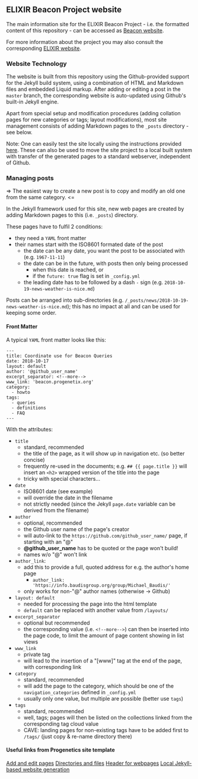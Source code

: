 ## ELIXIR Beacon Project website

The main information site for the ELIXIR Beacon Project - i.e. the formatted content of this repository - can be accessed as [Beacon website](http://beacon-project.io/).

For more information about the project you may also consult the corresponding [ELIXIR website](https://www.elixir-europe.org/about-us/implementation-studies/beacons).

### Website Technology

The website is built from this repository using the Github-provided support for the Jekyll build system, using a combination of HTML and Markdown files and embedded Liquid markup. After adding or editing a post in the `master` branch, the corresponding website is auto-updated using Github's built-in Jekyll engine.

Apart from special setup and modification procedures (adding collation pages for new categories or tags; layout modifications), most site management consists of adding Markdown pages to the `_posts` directory - see below.

Note: One can easily test the site locally using the instructions provided [here](https://info.baudisgroup.org/howto/jekyllinstructions/). These can also be used to move the site project to a local built system with transfer of the generated pages to a standard webserver, independent of Github.

### Managing posts

=> The easiest way to create a new post is to copy and modify an old one from the same category. <=

In the Jekyll framework used for this site, new web pages are created by adding Markdown pages to this (i.e. `_posts`) directory.

These pages have to fulfil 2 conditions:

* they need a `YAML` front matter
* their names start with the ISO8601 formated date of the post
  * the date can be any date, you want the post to be associated with (e.g. `1967-11-11`)
  * the date can be in the future, with posts then only being processed
    * when this date is reached, or
    * if the `future: true` flag is set in `_config.yml`
  * the leading date has to be followed by a dash `-` sign (e.g. `2018-10-19-news-weather-is-nice.md`)

Posts can be arranged into sub-directories (e.g. `/_posts/news/2018-10-19-news-weather-is-nice.md`); this has no impact at all and can be used for keeping some order.

#### Front Matter

A typical `YAML` front matter looks like this:

```
---
title: Coordinate use for Beacon Queries
date: 2018-10-17
layout: default
author: '@github_user_name'
excerpt_separator: <!--more-->
www_link: 'beacon.progenetix.org'
category:
  - howto
tags:
  - queries
  - definitions
  - FAQ
---
```

With the attributes:

* `title`
  * standard, recommended
  * the title of the page, as it will show up in navigation etc. (so better concise)
  * frequently re-used in the documents; e.g. `## {{ page.title }}` will insert an `<h2>` wrapped version of the title into the page
  * tricky with special characters...
* `date`
  * ISO8601 date (see example)
  * will override the date in the filename
  * not strictly needed (since the Jekyll `page.date` variable can be derived from the filename)
* `author`
  - optional, recommended
  - the Github user name of the page's creator
  - will auto-link to the `https://github.com/github_user_name/` page, if starting with an "@"
  - __@github_user_name__ has to be quoted or the page won't build!
  - names w/o "@" won't link
* `author_link`:
  - add this to provide a full, quoted address for e.g. the author's home page
    * `author_link: 'https://info.baudisgroup.org/group/Michael_Baudis/'`
  - only works for non-"@" author names (otherwise -> Github)
* `layout: default`
  * needed for processing the page into the html template
  * `default` can be replaced with another value from `/layouts/`
* `excerpt_separator`
  * optional but recommended
  * the corresponding value (i.e. `<!--more-->`) can then be inserted into the page code, to limit the amount of page content showing in list views
* `www_link`
  * private tag
  * will lead to the insertion of a "[www]" tag at the end of the page, with corresponding link
* `category`
  * standard, recommended
  * will add the page to the category, which should be one of the `navigation_categories` defined in `_config.yml`
  * usually only one value, but multiple are possible (better use `tags`)
* `tags`
  * standard, recommended
  * well, tags; pages will then be listed on the collections linked from the corresponding tag cloud value
  * CAVE: landing pages for non-existing tags have to be added first to `/tags/` (just copy & re-name directory there)

#### Useful links from Progenetics site template

[Add and edit pages](https://info.progenetix.org/progenetix-site-template/howto/add-pages/)
[Directories and files](https://info.progenetix.org/progenetix-site-template/howto/templatefiles/)
[Header for webpages](https://info.progenetix.org/progenetix-site-template/howto/yamlheader/)
[Local Jekyll-based website generation](https://info.progenetix.org/progenetix-site-template/howto/jekyllinstallation/)
